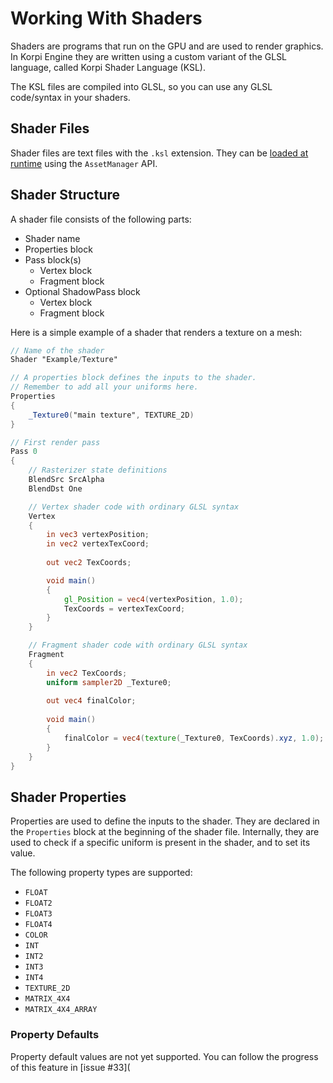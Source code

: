 
# Working With Shaders

Shaders are programs that run on the GPU and are used to render graphics. In Korpi Engine they are written using a custom variant of the GLSL language, called Korpi Shader Language (KSL).

The KSL files are compiled into GLSL, so you can use any GLSL code/syntax in your shaders.

## Shader Files

Shader files are text files with the `.ksl` extension. They can be [loaded at runtime](external-assets.md) using the `AssetManager` API.

## Shader Structure

A shader file consists of the following parts:
- Shader name
- Properties block
- Pass block(s)
  - Vertex block
  - Fragment block
- Optional ShadowPass block
  - Vertex block
  - Fragment block

Here is a simple example of a shader that renders a texture on a mesh:
```glsl
// Name of the shader
Shader "Example/Texture"

// A properties block defines the inputs to the shader.
// Remember to add all your uniforms here.
Properties
{
    _Texture0("main texture", TEXTURE_2D)
}

// First render pass
Pass 0
{
    // Rasterizer state definitions
    BlendSrc SrcAlpha
    BlendDst One

    // Vertex shader code with ordinary GLSL syntax
    Vertex
    {
        in vec3 vertexPosition;
        in vec2 vertexTexCoord;
        
        out vec2 TexCoords;

        void main() 
        {
            gl_Position = vec4(vertexPosition, 1.0);
            TexCoords = vertexTexCoord;
        }
    }

    // Fragment shader code with ordinary GLSL syntax
    Fragment
    {
        in vec2 TexCoords;
        uniform sampler2D _Texture0;
        
        out vec4 finalColor;
        
        void main()
        {
            finalColor = vec4(texture(_Texture0, TexCoords).xyz, 1.0);
        }
    }
}
```

## Shader Properties

Properties are used to define the inputs to the shader. They are declared in the `Properties` block at the beginning of the shader file. Internally, they are used to check if a specific uniform is present in the shader, and to set its value.

The following property types are supported:
- `FLOAT`
- `FLOAT2`
- `FLOAT3`
- `FLOAT4`
- `COLOR`
- `INT`
- `INT2`
- `INT3`
- `INT4`
- `TEXTURE_2D`
- `MATRIX_4X4`
- `MATRIX_4X4_ARRAY`

### Property Defaults

Property default values are not yet supported. You can follow the progress of this feature in [issue #33](